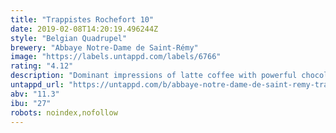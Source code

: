 ```yaml
---
title: "Trappistes Rochefort 10"
date: 2019-02-08T14:20:19.496244Z
style: "Belgian Quadrupel"
brewery: "Abbaye Notre-Dame de Saint-Rémy"
image: "https://labels.untappd.com/labels/6766"
rating: "4.12"
description: "Dominant impressions of latte coffee with powerful chocolate aromas in the nose. The alcohol esters are enveloped with hints of autumn wood, citrus zest (orange, lemon) and freshly baked biscuits. The initial taste is sweetly sinful. Beer and chocolate trapped into one single glass, a liquid milky draught with a backbone of bitter malt. The alcohol warms the throat and, in the finish, you will pick up traces of cloves, citrus, orange and mocha. The heaviest of the Rochefort beers, the 10 is a quadrupel style beer and can be recognized by its blue label."
untappd_url: "https://untappd.com/b/abbaye-notre-dame-de-saint-remy-trappistes-rochefort-10/6766"
abv: "11.3"
ibu: "27"
robots: noindex,nofollow
---
```

